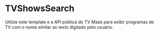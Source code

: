 # TVShowsSearch
Utilize este template e a API pública do TV Maze para exibir programas de TV com o nome similar ao texto digitado pelo usuário.
